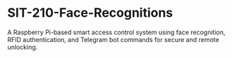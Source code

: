 # SIT-210-Face-Recognitions
A Raspberry Pi-based smart access control system using face recognition, RFID authentication, and Telegram bot commands for secure and remote unlocking.
